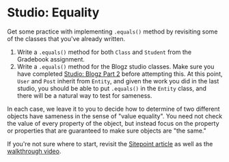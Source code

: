 # Studio: Equality

Get some practice with implementing `.equals()` method by revisiting some of the classes that you've already written.

1. Write a `.equals()` method for both `Class` and `Student` from the Gradebook assignment.
2. Write a `.equals()` method for the Blogz studio classes. Make sure you have completed [Studio: Blogz Part 2][blogz2] before attempting this. At this point, `User` and `Post` inherit from `Entity`, and given the work you did in the last studio, you should be able to put `.equals()` in the `Entity` class, and there will be a natural way to test for sameness.

In each case, we leave it to you to decide how to determine of two different objects have sameness in the sense of "value equality". You need not check the value of every property of the object, but instead focus on the property or properties that are guaranteed to make sure objects are "the same."

If you're not sure where to start, revisit the [Sitepoint article][sitepoint] as well as the [walkthrough video][walkthrough].

[blogz2]: ../blogz-part2
[sitepoint]: https://www.sitepoint.com/implement-javas-equals-method-correctly/
[walkthrough]: https://www.youtube.com/watch?v=iyT7pgKzOZM
